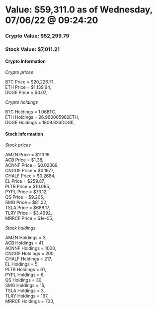 # Value: $59,311.0 as of Wednesday, 07/06/22 @ 09:24:20 

### Crypto Value: $52,299.79

### Stock Value: $7,011.21

#### Crypto Information 
*Crypto prices* 

BTC Price = $20,226.71,  
ETH Price = $1,139.94,  
DOGE Price = $0.07,  


*Crypto holdings* 

BTC Holdings = 1.06BTC,  
ETH Holdings = 26.960005962ETH,  
DOGE Holdings = 1809.826DOGE,  


#### Stock Information 

*Stock prices* 

AMZN Price = $113.19,  
ACB Price = $1.38,  
ACNNF Price = $0.02369,  
CNGGF Price = $0.1977,  
CHALF Price = $0.2684,  
EL Price = $259.87,  
PLTR Price = $10.085,  
PYPL Price = $73.12,  
QS Price = $9.205,  
SMG Price = $81.02,  
TSLA Price = $688.17,  
TLRY Price = $3.4992,  
MRRCF Price = $1e-05,  


*Stock holdings* 

AMZN Holdings = 3,  
ACB Holdings = 41,  
ACNNF Holdings = 1000,  
CNGGF Holdings = 200,  
CHALF Holdings = 217,  
EL Holdings = 5,  
PLTR Holdings = 61,  
PYPL Holdings = 6,  
QS Holdings = 30,  
SMG Holdings = 15,  
TSLA Holdings = 3,  
TLRY Holdings = 167,  
MRRCF Holdings = 700,  


